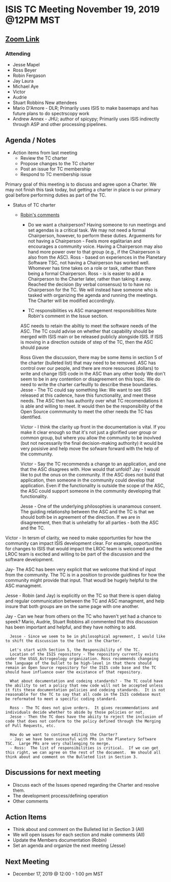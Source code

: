 # ISIS TC Meeting November 19, 2019 @12PM MST

## [Zoom Link](https://zoom.us/j/289742081)

### Attending
 - Jesse Mapel
 - Ross Beyer
 - Robin Fergason
 - Jay Laura
 - Michael Aye
 - Victor
 - Audrie
 - Stuart Robbins
New attendees
  - Mario D'Amore - DLR; Primarily uses ISIS to make basemaps and has future plans to do spectrscopy work
  - Andrew Annex - JHU; author of spicypy; Primarily uses ISIS indirectly through ASP and other processing pipelines.

## Agenda / Notes
  - Action items from last meeting
    - Review the TC charter
    - Propose changes to the TC charter
    - Post an issue for TC membership
    - Respond to TC membership issue

Primary goal of this meeting is to discuss and agree upon a Charter.  We may not finish this task today, but getting a charter in place is our primary goal before performing duties as part of the TC.

  - Status of TC charter
    - [Robin's comments](https://github.com/USGS-Astrogeology/ISIS_TC/issues/57)
      - Do we want a chairperson?
      Having someone to run meetings and set agendas is a critical task.  We may not need a formal Chairperson, however, to perform these duties.
       Arguements for not having a Chairperson - Feels more egalitarian and encourages a community voice. Having a Chairperson may also hand more power over to that group (e.g., if the Chairperson is also from the ASC). 
       Ross - based on experiences in the Planetary Software TSC, not having a Chairperson has worked well.  Whomever has time takes on a role or task, rather than there being a formal Chairperson.
      Ross - is is easier to add a Chairperson to the Charter later, rather than taking it away.
      Reached the decision (by verbal consensus) to to have no Chairperson for the TC.  We will instead have someone who is tasked with organizing the agenda and running the meetings. The Charter will be modified accordingly.
      
      - TC responsibilities vs ASC management responsibilities
      Note Robin's comment in the Issue section. 
      
      ASC needs to retain the abiltiy to meet the software needs of the ASC.  The TC could advise on whether that capability should be merged with ISIS main or be released publicly alongside ISIS.
      If ISIS is moving in a direction outside of step of the TC, then the ASC should pause
      
      Ross
      Given the discussion, there may be some items in section 5 of the charter (bulleted list) that may need to be removed.
      ASC has control over our people, and there are more resources (dollars) to write and change ISIS code in the ASC than any other body
      We don't seem to be in any contention or disagreement on this topic.  We do need to write the charter carfeullly to describe these boundaries.
      Jesse - The TC could say something like: We want to see ISIS released at this cadence, have this functionality, and meet these needs.  The ASC then has authority over what TC recomendations it is able and willing to meet.  It would then be the responsibility of the Open Source commmunity to meet the other needs the TC has identified.
      
      Victor - I think the clarity up front in the documentation is vital. If you make it clear enough so that it's not just a glorified user group or common group, but where you allow the community to be inovlved (but not necessarily the final decision-making authority) it would be very posisive and help move the sofware forward with the help of the community.
      
      Victor - Say the TC recommends a change to an application, and one that the ASC disagrees with.  How would that unfold?
      Jay - I would like to put the onus on the community. If the ASC does not build that application, then someone in the community could develop that application.  Even if the functionality is outside the scope of the ASC, the ASC could support someone in the community developing that functionality.
      
      Jesse - One of the underlying philosophies is unanamous consent. The guiding relationshp between the ASC and the TC is that we should both be in agreement of the direction.  If we are in disagreement, then that is unhelathy for all parties - both the ASC and the TC.
      
   Victor - In tersm of clarity, we need to make opportunties for how the community can impact ISIS development clear.  For example, opportunities for changes to ISIS that would impact the LROC team is welcomed and the LROC team is excited and willing to be part of the discussion and the software development.
   
   Jay- The ASC has been very explicit that we welcome that kind of input from the community.  The TC is in a position to provide guidlines for how the community might provide that input.  That woudl be hugely helpful to the ASC managment.
   
   Jesse - Robin (and Jay) is explicitly on the TC so that there is open dialog and regular communication between the TC and ASC managment, and help insure that both groups are on the same page with one another.
   
   Jay - Can we hear from others on the TC who haven't yet had a chance to speek?
   Mario, Audrie, Stuart Robbins all commented that this discussion has been important and helpful, and they have nothing to add.
   
      Jesse - Since we seem to be in philosophical agreement, I would like to shift the discussion to the text in the Charter.
      
      Let's start with Section 5, the Responsibility of the TC.
      Location of the ISIS repository - The repository currently exists under the USGS_Astrogeology organization. Ross recommends changeing the language of the bullet to be high-level in that there should remain an Open Source repository for the ISIS code base and the TC should have influence over the existance of that repository.
      
      What about documentation and codeing standards? - The TC could have the ability to set a policy that new code will not be accepted unless it fits these documentation policies and codeing standards.  It is not reasonable for the TC to say that all code in the ISIS codebase must be reformated to meet a specific coding standard.
      
      Ross - The TC does not give orders.  It gives recommendations and individuals decide whether to abide by those policies or not.
      Jesse - Then the TC does have the abiity to reject the inclusion of code that does not conform to the policy defined through the Merging of Pull Requests, etc. 
      
      How do we want to continue editing the Charter?
      - Jay: we have been sucessful with PRs in the Planetary Software TSC.  Large PRs are very challenging to merge.
      - Ross:  The list of responsibilities is critical.  If we can get this right, we can agree on the rest of the document.  We should all think about and comment on the Bulleted list in Section 3.
      

## Discussions for next meeting
  - Discuss each of the Issues opened regarding the Charter and resolve them.
  - The development process/defining operation
  - Other comments

## Action Items
  - Think about and comment on the Bulleted list in Section 3 (All)
  - We will open issues for each section and make comments (All)
  - Update the Members documentation (Robin)
  - Set an agenda and organize the next meeting (Jesse)
 
## Next Meeting
  - December 17, 2019 @ 12:00 - 1:00 pm MST
  
